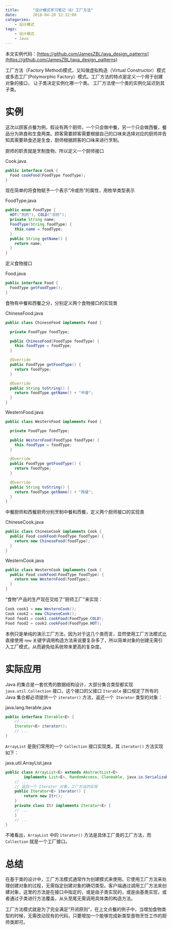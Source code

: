 ```yaml
---
title:      "设计模式学习笔记（6）工厂方法"
date:       2018-04-20 12:32:00
categories:
    - 设计模式
tags:
    - 设计模式
    - Java
---
```

本文实例代码：[https://github.com/JamesZBL/java_design_patterns](https://github.com/JamesZBL/java_design_patterns)

工厂方法（Factory Method)模式，又叫做虚拟构造（Virtual Constructor）模式或多态工厂(Polymorphic Factory）模式。工厂方法的特点是定义一个用于创建对象的接口， 让子类决定实例化哪一个类。 工厂方法使一个类的实例化延迟到其子类。

<!-- more -->
# 实例
这次以顾客点餐为例，假设有两个厨师，一个只会做中餐，另一个只会做西餐，餐品分为熟食和生食两类。顾客需要顾客需要根据自己的口味来选择对应的厨师并告知其需要熟食还是生食，厨师根据顾客的口味来进行烹制。

厨师的职责就是烹制食物，所以定义一个厨师接口

Cook.java

```java
public interface Cook {
  Food cookFood(FoodType foodType);
}
```

现在简单的将食物赋予一个表示“冷或热”的属性，用枚举类型表示

FoodType.java

```java
public enum FoodType {
  HOT("热的"), COLD("凉的");
  private String name;
  FoodType(String foodType) {
    this.name = foodType;
  }
  public String getName() {
    return name;
  }
}
```

定义食物接口

Food.java

```java
public interface Food {
  FoodType getFoodType();
}
```

食物有中餐和西餐之分，分别定义两个食物接口的实现类

ChineseFood.java

```java
public class ChineseFood implements Food {

  private FoodType foodType;

  public ChineseFood(FoodType foodType) {
    this.foodType = foodType;
  }

  @Override
  public FoodType getFoodType() {
    return foodType;
  }

  @Override
  public String toString() {
    return foodType.getName() + "中餐";
  }
}
```
WesternFood.java

```java
public class WesternFood implements Food {

  private FoodType foodType;

  public WesternFood(FoodType foodType) {
    this.foodType = foodType;
  }

  @Override
  public FoodType getFoodType() {
    return foodType;
  }

  @Override
  public String toString() {
    return foodType.getName() + "西餐";
  }
}
```

中餐厨师和西餐厨师分别烹制中餐和西餐，定义两个厨师接口的实现类

ChineseCook.java
```java
public class ChineseCook implements Cook {
  public Food cookFood(FoodType foodType) {
    return new ChineseFood(foodType);
  }
}
```

WesternCook.java

```java
public class WesternCook implements Cook {
  public Food cookFood(FoodType foodType) {
    return new WesternFood(foodType);
  }
}
```

“食物”产品的生产现在交给了“厨师工厂”来实现：

```java
Cook cook1 = new WesternCook();
Cook cook2 = new ChineseCook();
Food food1 = cook1.cookFood(FoodType.COLD);
Food food2 = cook2.cookFood(FoodType.HOT);
```

本例只是单纯的演示工厂方法，因为对于这几个类而言，显然使用工厂方法模式比直接使用 `new` 关键字调用构造方法来说要复杂多了，所以简单对象的创建无需引入工厂模式，从而避免给系统带来更高的复杂度。



# 实际应用

Java 的集合是一套优秀的数据结构设计，大部分集合类型都实现 `java.util.Collection` 接口，这个接口的父接口 `Iterable` 接口规定了所有的 Java 集合都必须提供一个 `iterator()` 方法，返还一个` Iterator` 类型的对象：

java.lang.Iterable.java

```java
public interface Iterable<E> {
    // ...
    Iterator<E> iterator();
    // ...
}
```
`ArrayList` 是我们常用的一个 `Collection` 接口实现类，其 `iterator()` 方法实现如下：

java.util.ArrayList.java

```java
public class ArrayList<E> extends AbstractList<E>
        implements List<E>, RandomAccess, Cloneable, java.io.Serializable {
    // ...
    // 返回一个 Iterator 对象，工厂方法的实现
    public Iterator<E> iterator() {
        return new Itr();
    }
    private class Itr implements Iterator<E> {
    // ...
    }
    // ...
}
```

不难看出，`ArrayList` 中的 `iterator()` 方法是具体工厂类的工厂方法，而 `Collection` 就是一个工厂接口。

# 总结

在基于类的设计中，工厂方法模式通常作为创建模式来使用。它使用工厂方法来处理创建对象的过程，无需指定创建对象的确切类型。客户端通过调用工厂方法来创建对象，这里的方法是在接口中指定的，或是由子类实现的，或是由基类实现，或者通过子类进行方法覆盖，从头至尾无需调用具体类的构造方法。

工厂方法模式就是为了完全满足“开闭原则”，在上文点餐的例子中，当增加食物类型的时候，无需改动现有的代码，只要增加一个能够完成新类型食物烹饪工作的厨师类即可。
